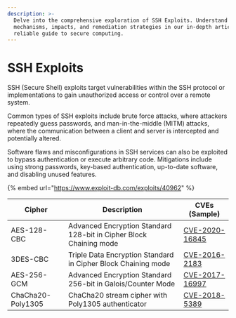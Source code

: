 ```yaml
---
description: >-
  Delve into the comprehensive exploration of SSH Exploits. Understand their
  mechanisms, impacts, and remediation strategies in our in-depth article. Your
  reliable guide to secure computing.
---
```


# SSH Exploits

SSH (Secure Shell) exploits target vulnerabilities within the SSH protocol or implementations to gain unauthorized access or control over a remote system.&#x20;

Common types of SSH exploits include brute force attacks, where attackers repeatedly guess passwords, and man-in-the-middle (MITM) attacks, where the communication between a client and server is intercepted and potentially altered.&#x20;

Software flaws and misconfigurations in SSH services can also be exploited to bypass authentication or execute arbitrary code. Mitigations include using strong passwords, key-based authentication, up-to-date software, and disabling unused features.

{% embed url="https://www.exploit-db.com/exploits/40962" %}

| Cipher            | Description                                                        | CVEs (Sample)                                                                   |
| ----------------- | ------------------------------------------------------------------ | ------------------------------------------------------------------------------- |
| AES-128-CBC       | Advanced Encryption Standard 128-bit in Cipher Block Chaining mode | [CVE-2020-16845](https://cve.mitre.org/cgi-bin/cvename.cgi?name=CVE-2020-16845) |
| 3DES-CBC          | Triple Data Encryption Standard in Cipher Block Chaining mode      | [CVE-2016-2183](https://cve.mitre.org/cgi-bin/cvename.cgi?name=CVE-2016-2183)   |
| AES-256-GCM       | Advanced Encryption Standard 256-bit in Galois/Counter Mode        | [CVE-2017-16997](https://cve.mitre.org/cgi-bin/cvename.cgi?name=CVE-2017-16997) |
| ChaCha20-Poly1305 | ChaCha20 stream cipher with Poly1305 authenticator                 | [CVE-2018-5389](https://cve.mitre.org/cgi-bin/cvename.cgi?name=CVE-2018-5389)   |
